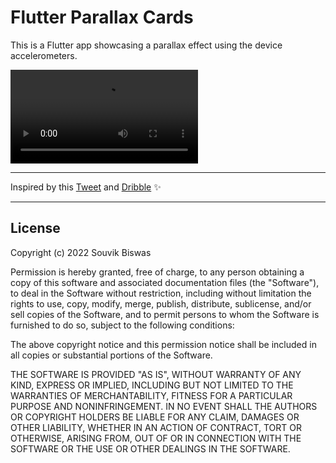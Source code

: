 # Flutter Parallax Cards

This is a Flutter app showcasing a parallax effect using the device accelerometers.

![Flutter Parallax Cards demo](screenshots/flutter_parallax_cards.mov)

---

Inspired by this [Tweet](https://twitter.com/lima_lucas3/status/1545956814650499072) and [Dribble](https://dribbble.com/shots/14330503--Parallax-Travel-Cards) ✨

---

## License

Copyright (c) 2022 Souvik Biswas

Permission is hereby granted, free of charge, to any person obtaining a copy
of this software and associated documentation files (the "Software"), to deal
in the Software without restriction, including without limitation the rights
to use, copy, modify, merge, publish, distribute, sublicense, and/or sell
copies of the Software, and to permit persons to whom the Software is
furnished to do so, subject to the following conditions:

The above copyright notice and this permission notice shall be included in all
copies or substantial portions of the Software.

THE SOFTWARE IS PROVIDED "AS IS", WITHOUT WARRANTY OF ANY KIND, EXPRESS OR
IMPLIED, INCLUDING BUT NOT LIMITED TO THE WARRANTIES OF MERCHANTABILITY,
FITNESS FOR A PARTICULAR PURPOSE AND NONINFRINGEMENT. IN NO EVENT SHALL THE
AUTHORS OR COPYRIGHT HOLDERS BE LIABLE FOR ANY CLAIM, DAMAGES OR OTHER
LIABILITY, WHETHER IN AN ACTION OF CONTRACT, TORT OR OTHERWISE, ARISING FROM,
OUT OF OR IN CONNECTION WITH THE SOFTWARE OR THE USE OR OTHER DEALINGS IN THE
SOFTWARE.
